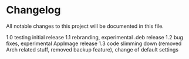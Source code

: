# Changelog
All notable changes to this project will be documented in this file.

1.0 testing initial release
1.1 rebranding, experimental .deb release
1.2 bug fixes, experimental AppImage release
1.3 code slimming down (removed Arch related stuff, removed backup feature), change of default settings 
